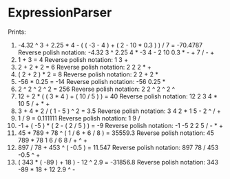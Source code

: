 # ExpressionParser

Prints: 

1.	-4.32 ^ 3 + 2.25 * 4 - ( ( -3 - 4 ) + ( 2 - 10 * 0.3 ) ) / 7  = -70.4787
	Reverse polish notation: -4.32 3 ^ 2.25 4 * -3 4 - 2 10 0.3 * - + 7 / - + 
2.	1 + 3  = 4
	Reverse polish notation: 1 3 + 
3.	2 + 2 * 2  = 6
	Reverse polish notation: 2 2 2 * + 
4.	( 2 + 2 ) * 2  = 8
	Reverse polish notation: 2 2 + 2 * 
5.	-56 * 0.25  = -14
	Reverse polish notation: -56 0.25 * 
6.	2 ^ 2 ^ 2 ^ 2  = 256
	Reverse polish notation: 2 2 ^ 2 ^ 2 ^ 
7.	12 + 2 * ( ( 3 * 4 ) + ( 10 / 5 ) )  = 40
	Reverse polish notation: 12 2 3 4 * 10 5 / + * + 
8.	3 + 4 * 2 / ( 1 - 5 ) ^ 2  = 3.5
	Reverse polish notation: 3 4 2 * 1 5 - 2 ^ / + 
9.	1 / 9  = 0.111111
	Reverse polish notation: 1 9 / 
10.	-1 + ( -5 ) * ( 2 - ( 2 / 5 ) )  = -9
	Reverse polish notation: -1 -5 2 2 5 / - * + 
11.	45 * 789 + 78 ^ ( 1 / 6 + 6 / 8 )  = 35559.3
	Reverse polish notation: 45 789 * 78 1 6 / 6 8 / + ^ + 
12.	897 / 78 + 453 ^ ( -0.5 )  = 11.547
	Reverse polish notation: 897 78 / 453 -0.5 ^ + 
13.	( 343 * ( -89 ) + 18 ) - 12 ^ 2.9  = -31856.8
	Reverse polish notation: 343 -89 * 18 + 12 2.9 ^ -
